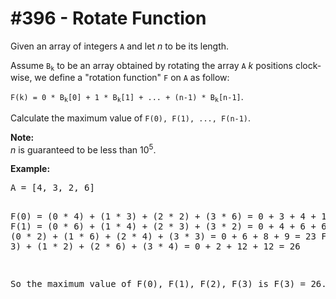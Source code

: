 # \#396 - Rotate Function
<p>
Given an array of integers <code>A</code> and let <i>n</i> to be its length.
</p>

<p>
Assume <code>B<sub>k</sub></code> to be an array obtained by rotating the array <code>A</code> <i>k</i> positions clock-wise, we define a "rotation function" <code>F</code> on <code>A</code> as follow:
</p>

<p>
<code>F(k) = 0 * B<sub>k</sub>[0] + 1 * B<sub>k</sub>[1] + ... + (n-1) * B<sub>k</sub>[n-1]</code>.</p>

<p>Calculate the maximum value of <code>F(0), F(1), ..., F(n-1)</code>. 
</p>

<p><b>Note:</b><br />
<i>n</i> is guaranteed to be less than 10<sup>5</sup>.
</p>

<p><b>Example:</b>
<pre>
A = [4, 3, 2, 6]

F(0) = (0 * 4) + (1 * 3) + (2 * 2) + (3 * 6) = 0 + 3 + 4 + 18 = 25
F(1) = (0 * 6) + (1 * 4) + (2 * 3) + (3 * 2) = 0 + 4 + 6 + 6 = 16
F(2) = (0 * 2) + (1 * 6) + (2 * 4) + (3 * 3) = 0 + 6 + 8 + 9 = 23
F(3) = (0 * 3) + (1 * 2) + (2 * 6) + (3 * 4) = 0 + 2 + 12 + 12 = 26

So the maximum value of F(0), F(1), F(2), F(3) is F(3) = 26.
</pre>
</p>